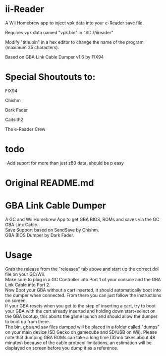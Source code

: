 # ii-Reader
A Wii Homebrew app to inject vpk data into your e-Reader save file.

Requires vpk data named "vpk.bin" in "SD://iireader"

Modify "title.bin" in a hex editor to change the name of the program (maximum 35 characters).


Based on GBA Link Cable Dumper v1.6 by FIX94

# Special Shoutouts to:
FIX94

Chishm

Dark Fader

Caitsith2

The e-Reader Crew

# todo
-Add suport for more than just z80 data, should be p easy


# Original README.md
# GBA Link Cable Dumper
A GC and Wii Homebrew App to get GBA BIOS, ROMs and saves via the GC GBA Link Cable.  
Save Support based on SendSave by Chishm.  
GBA BIOS Dumper by Dark Fader.  

# Usage
Grab the release from the "releases" tab above and start up the correct dol file on your GC/Wii.  
Make sure to plug in a GC Controller into Port 1 of your console and the GBA Link Cable into Port 2.  
Now Boot your GBA without a cart inserted, it should automatically boot into the dumper when connected. From there you can just follow the instructions on screen.  
If your GBA resets when you get to the step of inserting a cart, try to boot your GBA with the cart already inserted and holding down start+select on the GBA bootup, this aborts the game launch and should allow the dumper to boot up from there.  
The bin, gba and sav files dumped will be placed in a folder called "dumps" on your main device (SD Gecko on gamecube and SD/USB on Wii). Please note that dumping GBA ROMs can take a long time (32mb takes about 48 minutes) because of the cable protocol limitations, an estimation will be displayed on screen before you dump it as a reference.
